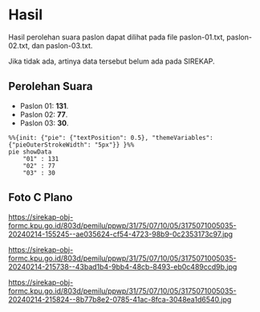 # Hasil

Hasil perolehan suara paslon dapat dilihat pada file paslon-01.txt, paslon-02.txt, dan paslon-03.txt.

Jika tidak ada, artinya data tersebut belum ada pada SIREKAP.

## Perolehan Suara

 * Paslon 01: **131**.
 * Paslon 02: **77**.
 * Paslon 03: **30**.

```mermaid
%%{init: {"pie": {"textPosition": 0.5}, "themeVariables": {"pieOuterStrokeWidth": "5px"}} }%%
pie showData
    "01" : 131
    "02" : 77
    "03" : 30
```
## Foto C Plano

https://sirekap-obj-formc.kpu.go.id/803d/pemilu/ppwp/31/75/07/10/05/3175071005035-20240214-155245--ae035624-cf54-4723-98b9-0c2353173c97.jpg

https://sirekap-obj-formc.kpu.go.id/803d/pemilu/ppwp/31/75/07/10/05/3175071005035-20240214-215738--43bad1b4-9bb4-48cb-8493-eb0c489ccd9b.jpg

https://sirekap-obj-formc.kpu.go.id/803d/pemilu/ppwp/31/75/07/10/05/3175071005035-20240214-215824--8b77b8e2-0785-41ac-8fca-3048ea1d6540.jpg
